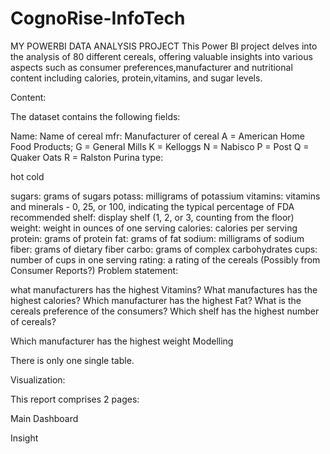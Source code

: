 # CognoRise-InfoTech
MY POWERBI DATA ANALYSIS PROJECT
This Power BI project delves into the analysis of 80 different cereals, offering valuable insights into various aspects such as consumer preferences,manufacturer and nutritional content including calories,  protein,vitamins, and sugar levels.

Content:

The dataset contains the following fields:

Name: Name of cereal
mfr: Manufacturer of cereal
A = American Home Food Products;
G = General Mills
K = Kelloggs
N = Nabisco
P = Post
Q = Quaker Oats
R = Ralston Purina
type:

hot
cold

sugars: grams of sugars
potass: milligrams of potassium
vitamins: vitamins and minerals - 0, 25, or 100, indicating the typical percentage of FDA recommended
shelf: display shelf (1, 2, or 3, counting from the floor)
weight: weight in ounces of one serving
calories: calories per serving
protein: grams of protein
fat: grams of fat
sodium: milligrams of sodium
fiber: grams of dietary fiber
carbo: grams of complex carbohydrates
cups: number of cups in one serving
rating: a rating of the cereals (Possibly from Consumer Reports?)
Problem statement:

what manufacturers has the highest Vitamins?
What manufactures has the highest calories?
Which manufacturer has the highest Fat?
What is the cereals preference of the consumers?
Which shelf has the highest number of cereals?

Which manufacturer has the highest weight
Modelling

There is only one single table.



Visualization:

This report comprises 2 pages:

Main Dashboard

Insight
